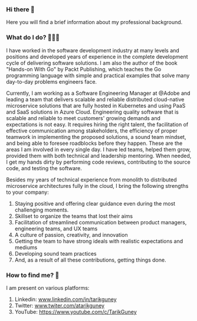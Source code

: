### Hi there 👋

Here you will find a brief information about my professional background.

### What do I do? 👨🏻‍💻 

I have worked in the software development industry at many levels and positions and developed years of experience in the complete development cycle of delivering software solutions. I am also the author of the book "Hands-on With Go" by Packt Publishing, which teaches the Go programming language with simple and practical examples that solve many day-to-day problems engineers face.

Currently, I am working as a Software Engineering Manager at @Adobe and leading a team that delivers scalable and reliable distributed cloud-native microservice solutions that are fully hosted in Kubernetes and using PaaS and SaaS solutions in Azure Cloud. Engineering quality software that is scalable and reliable to meet customers' growing demands and expectations is not easy. It requires hiring the right talent, the facilitation of effective communication among stakeholders, the efficiency of proper teamwork in implementing the proposed solutions, a sound team mindset, and being able to foresee roadblocks before they happen. These are the areas I am involved in every single day. I have led teams, helped them grow, provided them with both technical and leadership mentoring. When needed, I get my hands dirty by performing code reviews, contributing to the source code, and testing the software.

Besides my years of technical experience from monolith to distributed microservice architectures fully in the cloud, I bring the following strengths to your company:

1. Staying positive and offering clear guidance even during the most challenging moments.
2. Skillset to organize the teams that lost their aims
3. Facilitation of streamlined communication between product managers, engineering teams, and UX teams
4. A culture of passion, creativity, and innovation
5. Getting the team to have strong ideals with realistic expectations and mediums
6. Developing sound team practices
7. And, as a result of all these contributions, getting things done. 

### How to find me? 📨

I am present on various platforms:

1. Linkedin: www.linkedin.com/in/tarikguney
2. Twitter: www.twiter.com/atarikguney
3. YouTube: https://www.youtube.com/c/TarikGuney
